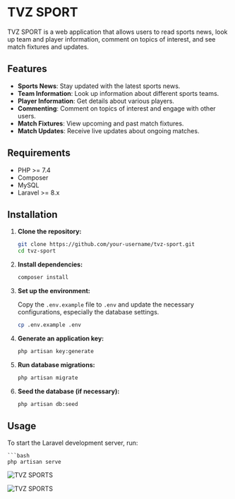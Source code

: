 # TVZ SPORT

TVZ SPORT is a web application that allows users to read sports news, look up team and player information, comment on topics of interest, and see match fixtures and updates.

## Features

- **Sports News**: Stay updated with the latest sports news.
- **Team Information**: Look up information about different sports teams.
- **Player Information**: Get details about various players.
- **Commenting**: Comment on topics of interest and engage with other users.
- **Match Fixtures**: View upcoming and past match fixtures.
- **Match Updates**: Receive live updates about ongoing matches.

## Requirements

- PHP >= 7.4
- Composer
- MySQL
- Laravel >= 8.x

## Installation

1. **Clone the repository:**

    ```bash
    git clone https://github.com/your-username/tvz-sport.git
    cd tvz-sport
    ```

2. **Install dependencies:**

    ```bash
    composer install
    ```

3. **Set up the environment:**

    Copy the `.env.example` file to `.env` and update the necessary configurations, especially the database settings.

    ```bash
    cp .env.example .env
    ```

4. **Generate an application key:**

    ```bash
    php artisan key:generate
    ```

5. **Run database migrations:**

    ```bash
    php artisan migrate
    ```

6. **Seed the database (if necessary):**

    ```bash
    php artisan db:seed
    ```

## Usage

To start the Laravel development server, run:

    ```bash
    php artisan serve


![TVZ SPORTS](https://res.cloudinary.com/sirdavies/image/upload/v1721473512/readme/Screenshot_2024-07-20_at_12.00.13_PM_daymne.png)

![TVZ SPORTS](https://res.cloudinary.com/sirdavies/image/upload/v1721473513/readme/Screenshot_2024-07-20_at_11.58.04_AM_q9xxid.png)